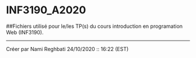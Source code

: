 # INF3190_A2020

##Fichiers utilisé pour le/les TP(s) du cours introduction en programation Web (INF3190).

-----------------------------------------------------------------------------------------
Créer par Nami Reghbati 24/10/2020 :: 16:22 (EST)
